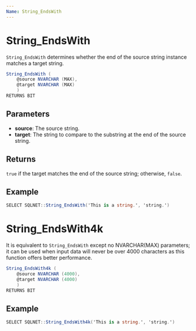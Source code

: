 ```yaml
---
Name: String_EndsWith
---
```


# String_EndsWith

`String_EndsWith` determines whether the end of the source string instance matches a target string.

```csharp
String_EndsWith (
	@source NVARCHAR (MAX), 
	@target NVARCHAR (MAX)
	)
RETURNS BIT
```

## Parameters

  - **source**: The source string.
  - **target**: The string to compare to the substring at the end of the source string.

## Returns

 `true` if the target matches the end of the source string; otherwise, `false`.

## Example

```csharp
SELECT SQLNET::String_EndsWith('This is a string.', 'string.')
```

# String_EndsWith4k

It is equivalent to `String_EndsWith` except no NVARCHAR(MAX) parameters; it can be used when input data will never be over 4000 characters as this function offers better performance.

```csharp
String_EndsWith4k (
	@source NVARCHAR (4000), 
	@target NVARCHAR (4000)
	)
RETURNS BIT
```

## Example

```csharp
SELECT SQLNET::String_EndsWith4k('This is a string.', 'string.')
```